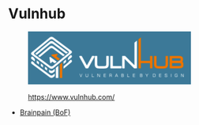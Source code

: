 # Vulnhub

<div align="left">

<figure><img src="../.gitbook/assets/image (240).png" alt="" width="330"><figcaption><p><a href="https://www.vulnhub.com/">https://www.vulnhub.com/</a></p></figcaption></figure>

</div>

* [Brainpain (BoF)](brainpain-bof.md)
